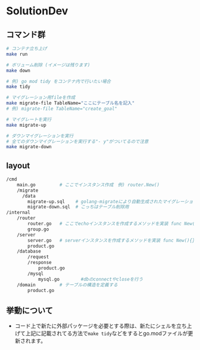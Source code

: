 # SolutionDev

## コマンド群
```sh
# コンテナ立ち上げ
make run

# ボリューム削除 (イメージは残ります)
make down

# 例) go mod tidy をコンテナ内で行いたい場合
make tidy

# マイグレーション用fileを作成
make migrate-file TableName="ここにテーブル名を記入"
# 例) migrate-file TableName="create_goal"

# マイグレートを実行
make migrate-up

# ダウンマイグレーションを実行
# 全てのダウンマイグレーションを実行する"- y"がついてるので注意
make migrate-down
```

## layout
```sh
/cmd
	main.go         # ここでインスタンス作成　例) router.New()
	/migrate
	  /data
	    migrate-up.sql    # golang-migrateにより自動生成されたマイグレーションファイル群
	    migrate-down.sql  # こっちはテーブル削除用
/internal
	/router
		router.go	# ここでechoインスタンスを作成するメソッドを実装 func New(){}
		group.go
	/server
		server.go	# serverインスタンスを作成するメソッドを実装 func New(){}
		product.go
	/database
		/request
		/response
			product.go
		/mysql
			mysql.go		#dbのconnectやcloseを行う
	/domain         # テーブルの構造を定義する
		product.go
```

## 挙動について
- コード上で新たに外部パッケージを必要とする際は、新たにシェルを立ち上げて上記に記載されてる方法で`make tidy`などをするとgo.modファイルが更新されます。
